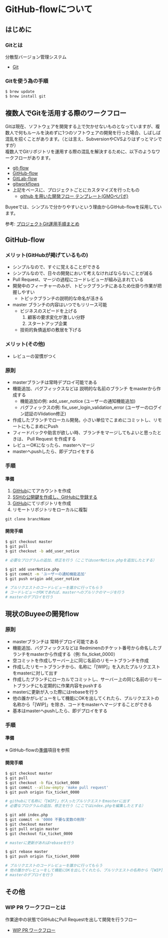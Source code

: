 # GitHub-flowについて

## はじめに

### Gitとは

分散型バージョン管理システム

- [Git](http://www.atmarkit.co.jp/ait/articles/1307/05/news028.html)

### Gitを使う為の手順

```sh
$ brew update
$ brew install git
```

## 複数人でGitを活用する際のワークフロー

Gitは現在、ソフトウェアを開発する上で欠かせないものとなっていますが、複数人で何もルールを決めずに1つのソフトウェアの開発を行った場合、しばしば混乱を招くことがあります。（とは言え、SubversionやCVSよりはずっとマシですが）  
複数人でGitリポジトリを運用する際の混乱を解決するために、以下のようなワークフローがあります。

- [git-flow](http://danielkummer.github.io/git-flow-cheatsheet/index.ja_JP.html)
- [GitHub-flow](https://gist.github.com/Gab-km/3705015)
- [GitLab-flow](http://postd.cc/gitlab-flow/)
- [gitworkflows](http://daretoku-unix.blogspot.jp/2014/01/git-flowgithub-flowgit.html)
- 上記をベースに、プロジェクトごとにカスタマイズを行ったもの
  - [github を用いた開発フロー テンプレート(GMOペパボ)](http://pepabo.github.io/docs/github/workflow.html)

Buyeeでは、シンプルで分かりやすいという理由からGitHub-flowを採用しています。  

参考: [プロジェクトGit運用手順まとめ](http://qiita.com/Sanche/items/9b2b50f065c9042414f0)


## GitHub-flow

### メリット(GitHubが掲げているもの)

- シンプルなので、すぐに覚えることができる
- シンプルなので、日々の開発において考えなければならないことが減る
- Pull Request、マージの過程にコードレビューが組み込まれている
- 開発中のフィーチャーのみが、トピックブランチにあるため仕掛り作業が把握しやすい
  - トピックブランチの説明的な命名が活きる
- master ブランチの内容はいつでもリリース可能
  - ビジネスのスピードを上げる
    1. 顧客の要求変化が激しい分野
    2. スタートアップ企業
  - 技術的負債返却の敷居を下げる

### メリット(その他)

- レビューの習慣がつく

### 原則

- masterブランチは常時デプロイ可能である
- 機能追加、バグフィックスなどは 説明的な名前のブランチ をmasterから作成する
  - 機能追加の例: add_user_notice (ユーザーの通知機能追加)
  - バグフィックスの例: fix_user_login_validation_error (ユーザーのログイン認証のVlidation修正)
- 作成したブランチでローカル開発。小さい単位でこまめにコミットし、リモートにもこまめにPush
- フィードバックや助言が欲しい時、ブランチをマージしてもよいと思ったときは、 Pull Request を作成する
- レビューOKになったら、masterへマージ
- masterへpushしたら、即デプロイをする

### 手順

<a id="gitPreparation"></a>
#### 準備

1. [GitHub](https://github.com)にてアカウントを作成
2. [SSHの公開鍵を作成し、GitHubに登録する](http://qiita.com/shizuma/items/2b2f873a0034839e47ce)
3. [GitHub](https://github.com/new)にてリポジトリを作成
4. リモートリポジトリをローカルに複製
```
git clone branchName
```


#### 開発手順


```sh
$ git checkout master
$ git pull
$ git checkout -b add_user_notice

# 必要なプログラムの追加、修正を行う（ここではuserNotice.phpを追加したとする）

$ git add userNotice.php
$ git commit -m 'ユーザーの通知機能追加'
$ git push origin add_user_notice

# プルリクエストのコードレビューを誰かに行ってもらう
# コードレビューがOKであれば、masterへのプルリクのマージを行う
# masterのデプロイを行う
```


## 現状のBuyeeの開発flow

### 原則

- masterブランチは 常時デプロイ可能である
- 機能追加、バグフィックスなどは Redminenのチケット番号から命名したブランチをmasterから作成する（例: fix_ticket_0000）
- 空コミットを作成しサーバー上に同じ名前のリモートブランチを作成
- 作成したリモートブランチから、名称に「[WIP]」を入れたプルリクエストをmasterに対して出す
- 作成したブランチにローカルでコミットし、サーバー上の同じ名前のリモートブランチにも定期的に作業内容をpushする
- masterに更新が入った際にはrebaseを行う
- 他の誰かがレビューをして機能にOKを出してくれたら、プルリクエストの名称から「[WIP]」を除き、コードをmasterへマージすることができる
- 基本はmasterへpushしたら、即デプロイをする

### 手順

#### 準備

※ GitHub-flowの[準備](#gitPreparation)項目を参照

#### 開発手順

```sh
$ git checkout master
$ git pull
$ git checkout -b fix_ticket_0000
$ git commit --allow-empty 'make pull request'
$ git push origin fix_ticket_0000

# githubにて名称に「[WIP]」が入ったプルリクエストをmasterに出す
# 必要なプログラムの追加、修正を行う（ここではindex.phpを編集したとする）

$ git add index.php
$ git commit -m '0000 不要な変数の削除'
$ git checkout master
$ git pull origin master
$ git checkout fix_ticket_0000

# masterに更新があればrebaseを行う

$ git rebase master
$ git push origin fix_ticket_0000

# プルリクエストのコードレビューを誰かに行ってもらう
# 他の誰かがレビューをして機能にOKを出してくれたら、プルリクエストの名称から「[WIP]」を除き、コードをmasterへマージすることができる
# masterのデプロイを行う
```

## その他

### WIP PR ワークフローとは

作業途中の状態でGitHubにPull Requestを出して開発を行うフロー

- [WIP PR ワークフロー](http://qiita.com/a-suenami/items/129e09f8550f31e4c2da)


